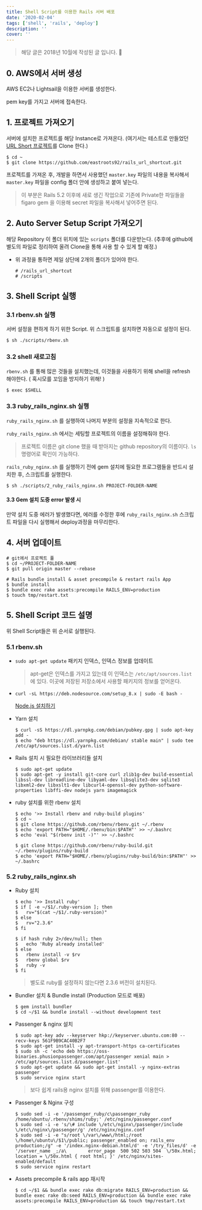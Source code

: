 ```yaml
---
title: Shell Script를 이용한 Rails 서버 배포
date: '2020-02-04'
tags: ['shell', 'rails', 'deploy']
description: ''
cover: ''
---
```


> 해당 글은 2018년 10월에 작성된 글 입니다. 🙏

## 0. AWS에서 서버 생성

AWS EC2나 Lightsail을 이용한 서버를 생성한다.

pem key를 가지고 서버에 접속한다.



## 1. 프로젝트 가져오기

서버에 설치한 프로젝트를 해당 Instance로 가져온다.
(여기서는 테스트로 만들었던 [URL Short 프로젝트](https://github.com/eastroots92/rails_url_shortcut)를 Clone 한다.)

```shell
$ cd ~
$ git clone https://github.com/eastroots92/rails_url_shortcut.git
```

프로젝트를 가져온 후, 개발을 하면서 사용했던 `master.key` 파일의 내용을 복사해서 `master.key` 파일을 config 폴더 안에 생성하고 붙여 넣는다.

> 이 부분은 Rails 5.2 이후에 새로 생긴 작업으로 기존에 Private한 파일들을 figaro gem 을 이용해 secret 파일을 복사해서 넣어주면 된다.



## 2. Auto Server Setup Script 가져오기

해당 Repository 이 폴더 위치에 있는 `scripts` 폴더를 다운받는다.
(추후에 github에 별도의 파일로 정리하여 올려 Clone을 통해 사용 할 수 있게 할 예정.)

- 위 과정을 통하면 제일 상단에 2개의 폴더가 있어야 한다.

  ```shell
  # /rails_url_shortcut
  # /scripts
  ```



## 3. Shell Script 실행

### 3.1 rbenv.sh 실행

서버 설정을 편하게 하기 위한 Script. 위 스크립트를 설치하면 자동으로 설정이 된다.

```shell
$ sh ./scripts/rbenv.sh
```

### 3.2  shell 새로고침

`rbenv.sh` 를 통해 많은 것들을 설치했는데, 이것들을 사용하기 위해 shell을 refresh 해야한다.
( 혹시모를 꼬임을 방지하기 위해! )

```shell
$ exec $SHELL
```

### 3.3 ruby_rails_nginx.sh 실행

`ruby_rails_nginx.sh` 를 실행하여 나머지 부분의 설정을 지속적으로 한다.

`ruby_rails_nginx.sh` 에서는 세팅할 프로젝트의 이름을 설정해줘야 한다.

> 프로젝트 이름은 git clone 했을 때 받아지는 github repository의 이름이다. `ls` 명령어로 확인이 가능하다.

`rails_ruby_nginx.sh` 를 실행하기 전에 gem 설치에 필요한 프로그램들을 반드시 설치한 후, 스크립트를 실행한다.

```shell
$ sh ./scripts/2_ruby_rails_nginx.sh PROJECT-FOLDER-NAME
```

#### 3.3  Gem 설치 도중 error 발생 시

만약 설치 도중 에러가 발생했다면, 에러를 수정한 후에 `ruby_rails_nginx.sh` 스크립트 파일을 다시 실행해서 deploy과정을 마무리한다.





## 4. 서버 업데이트

```shell
# git에서 프로젝트 풀
$ cd ~/PROJECT-FOLDER-NAME
$ git pull origin master --rebase

# Rails bundle install & asset precompile & restart rails App
$ bundle install
$ bundle exec rake assets:precompile RAILS_ENV=production
$ touch tmp/restart.txt
```





## 5. Shell Script 코드 설명

위 Shell Script들은 위 순서로 실행된다.

### 5.1 rbenv.sh

- `sudo apt-get update`
  패키지 인덱스, 인덱스 정보를 업데이트

  > apt-get은 인덱스를 가지고 있는데 이 인덱스는 `/etc/apt/sources.list`에 있다. 이곳에 저장된 저장소에서 사용할 패키지의 정보를 얻어온다.

- `curl -sL https://deb.nodesource.com/setup_8.x | sudo -E bash -`

  [Node.js 설치하기](https://nodejs.org/ko/download/package-manager/)

- Yarn 설치

  ```shell
  $ curl -sS https://dl.yarnpkg.com/debian/pubkey.gpg | sudo apt-key add -
  $ echo "deb https://dl.yarnpkg.com/debian/ stable main" | sudo tee /etc/apt/sources.list.d/yarn.list
  ```

- Rails 설치 시 필요한 라이브러리들 설치

  ```shell
  $ sudo apt-get update
  $ sudo apt-get -y install git-core curl zlib1g-dev build-essential libssl-dev libreadline-dev libyaml-dev libsqlite3-dev sqlite3 libxml2-dev libxslt1-dev libcurl4-openssl-dev python-software-properties libffi-dev nodejs yarn imagemagick
  ```

- ruby 설치를 위한 rbenv 설치

  ```shell
  $ echo '>> Install rbenv and ruby-build plugins'
  $ cd ~
  $ git clone https://github.com/rbenv/rbenv.git ~/.rbenv
  $ echo 'export PATH="$HOME/.rbenv/bin:$PATH"' >> ~/.bashrc
  $ echo 'eval "$(rbenv init -)"' >> ~/.bashrc
  
  $ git clone https://github.com/rbenv/ruby-build.git ~/.rbenv/plugins/ruby-build
  $ echo 'export PATH="$HOME/.rbenv/plugins/ruby-build/bin:$PATH"' >> ~/.bashrc
  ```

  

### 5.2 ruby_rails_nginx.sh

- Ruby 설치

  ```shell
  $ echo '>> Install ruby'
  $ if [ -e ~/$1/.ruby-version ]; then
  $   rv="$(cat ~/$1/.ruby-version)"
  $ else
  $   rv="2.3.6"
  $ fi
  
  $ if hash ruby 2>/dev/null; then
  $   echo 'Ruby already installed'
  $ else
  $   rbenv install -v $rv
  $   rbenv global $rv
  $   ruby -v
  $ fi
  ```

  > 별도로 ruby를 설정하지 않는다면 2.3.6 버전이 설치된다.

- Bundler 설치 & Bundle install (Production 모드로 배포)

  ```shell
  $ gem install bundler
  $ cd ~/$1 && bundle install --without development test
  ```

- Passenger & nginx 설치

  ```shell
  $ sudo apt-key adv --keyserver hkp://keyserver.ubuntu.com:80 --recv-keys 561F9B9CAC40B2F7
  $ sudo apt-get install -y apt-transport-https ca-certificates
  $ sudo sh -c 'echo deb https://oss-binaries.phusionpassenger.com/apt/passenger xenial main > /etc/apt/sources.list.d/passenger.list'
  $ sudo apt-get update && sudo apt-get install -y nginx-extras passenger
  $ sudo service nginx start
  ```

  > 보다 쉽게 rails용 nginx 설치를 위해 passenger를 이용한다.

- Passenger & Nginx 구성

  ```shell
  $ sudo sed -i -e '/passenger_ruby/c\passenger_ruby /home/ubuntu/.rbenv/shims/ruby;' /etc/nginx/passenger.conf
  $ sudo sed -i -e 's/\# include \/etc\/nginx\/passenger/include \/etc\/nginx\/passenger/g' /etc/nginx/nginx.conf
  $ sudo sed -i -e "s/root \/var\/www\/html;/root \/home\/ubuntu\/$1\/public; passenger_enabled on; rails_env production;/g" -e '/index.nginx-debian.html/d' -e '/try_files/d' -e '/server_name _;/a\        error_page  500 502 503 504  \/50x.html; location = \/50x.html { root html; }' /etc/nginx/sites-enabled/default
  $ sudo service nginx restart
  ```

- Assets precompile & rails app 재시작

  ```shell
  $ cd ~/$1 && bundle exec rake db:migrate RAILS_ENV=production && bundle exec rake db:seed RAILS_ENV=production && bundle exec rake assets:precompile RAILS_ENV=production && touch tmp/restart.txt
  ```
